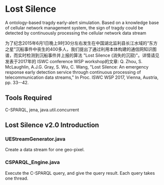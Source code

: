 # Lost Silence
A ontology-based tragdy early-alert simulation. 
Based on a knowledge base of cellular network management system, the sign of tragdy could be detected by continuously processing the cellular network data stream

为了纪念2015年6月1日晚上9时30分左右发生在中国湖北监利县长江水域的“东方之星”沉船事件中丧生的400多人，我们提出了通过利用本体构建的通信网知识图谱，而实时检测到沉船事件并上报的算法 "Lost Silence (消失的沉寂)"。详情请见发表于2017年的 ISWC conference WSP workshop的文章:
Q. Zhou, S. McLaughlin, A.J.G. Gray, S. Wu, C. Wang, "Lost Silence: An emergency response early detection service through continuous processing of telecommunication data streams," In Proc. ISWC WSP 2017, Vienna, Austria, pp. 33--42.

## Tools Required
C-SPARQL, jena, java.util.concurrent

## Lost Silence v2.0 Introduction
### UEStreamGenerator.java
Create a data stream for one geo-pixel.
### CSPARQL_Engine.java
Execute the C-SPARQL query, and give the query result. Each query takes one thread.
